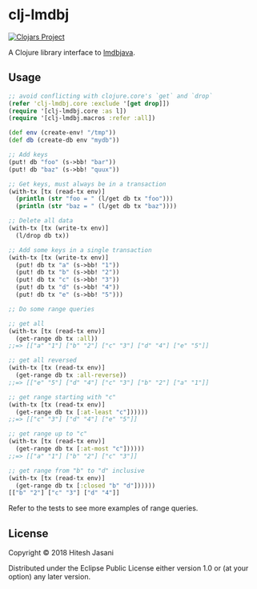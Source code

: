 # clj-lmdbj

[![Clojars Project](https://img.shields.io/clojars/v/org.jasani/clj-lmdbj.svg)](https://clojars.org/org.jasani/clj-lmdbj)

A Clojure library interface to [lmdbjava](https://github.com/lmdbjava/lmdbjava).

## Usage

```clojure
;; avoid conflicting with clojure.core's `get` and `drop`
(refer 'clj-lmdbj.core :exclude '[get drop]])
(require '[clj-lmdbj.core :as l])
(require '[clj-lmdbj.macros :refer :all])

(def env (create-env! "/tmp"))
(def db (create-db env "mydb"))

;; Add keys
(put! db "foo" (s->bb! "bar"))
(put! db "baz" (s->bb! "quux"))

;; Get keys, must always be in a transaction
(with-tx [tx (read-tx env)]
  (println (str "foo = " (l/get db tx "foo")))
  (println (str "baz = " (l/get db tx "baz"))))

;; Delete all data
(with-tx [tx (write-tx env)]
  (l/drop db tx))

;; Add some keys in a single transaction
(with-tx [tx (write-tx env)]
  (put! db tx "a" (s->bb! "1"))
  (put! db tx "b" (s->bb! "2"))
  (put! db tx "c" (s->bb! "3"))
  (put! db tx "d" (s->bb! "4"))
  (put! db tx "e" (s->bb! "5")))

;; Do some range queries

;; get all
(with-tx [tx (read-tx env)]
  (get-range db tx :all))
;;=> [["a" "1"] ["b" "2"] ["c" "3"] ["d" "4"] ["e" "5"]]

;; get all reversed
(with-tx [tx (read-tx env)]
  (get-range db tx :all-reverse))
;;=> [["e" "5"] ["d" "4"] ["c" "3"] ["b" "2"] ["a" "1"]]

;; get range starting with "c"
(with-tx [tx (read-tx env)]
  (get-range db tx [:at-least "c"])))))
;;=> [["c" "3"] ["d" "4"] ["e" "5"]]

;; get range up to "c"
(with-tx [tx (read-tx env)]
  (get-range db tx [:at-most "c"])))))
;;=> [["a" "1"] ["b" "2"] ["c" "3"]]

;; get range from "b" to "d" inclusive
(with-tx [tx (read-tx env)]
  (get-range db tx [:closed "b" "d"])))))
[["b" "2"] ["c" "3"] ["d" "4"]]
```

Refer to the tests to see more examples of range queries.

## License

Copyright © 2018 Hitesh Jasani

Distributed under the Eclipse Public License either version 1.0 or (at
your option) any later version.
